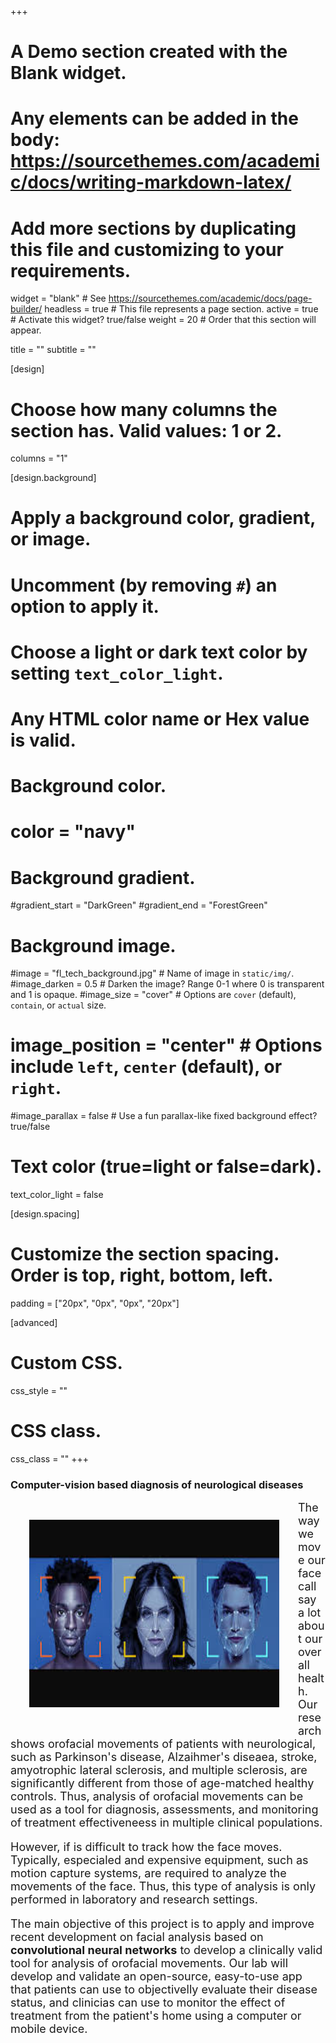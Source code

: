 +++
# A Demo section created with the Blank widget.
# Any elements can be added in the body: https://sourcethemes.com/academic/docs/writing-markdown-latex/
# Add more sections by duplicating this file and customizing to your requirements.

widget = "blank"  # See https://sourcethemes.com/academic/docs/page-builder/
headless = true  # This file represents a page section.
active = true # Activate this widget? true/false
weight = 20  # Order that this section will appear.

title = ""
subtitle = ""

[design]
  # Choose how many columns the section has. Valid values: 1 or 2.
  columns = "1"

[design.background]
  # Apply a background color, gradient, or image.
  #   Uncomment (by removing `#`) an option to apply it.
  #   Choose a light or dark text color by setting `text_color_light`.
  #   Any HTML color name or Hex value is valid.

  # Background color.
  # color = "navy"
  
  # Background gradient.
  #gradient_start = "DarkGreen"
  #gradient_end = "ForestGreen"
  
  # Background image.
  #image = "fl_tech_background.jpg"  # Name of image in `static/img/`.
  #image_darken = 0.5  # Darken the image? Range 0-1 where 0 is transparent and 1 is opaque.
  #image_size = "cover"  #  Options are `cover` (default), `contain`, or `actual` size.
  # image_position = "center"  # Options include `left`, `center` (default), or `right`.
  #image_parallax = false  # Use a fun parallax-like fixed background effect? true/false
  
  # Text color (true=light or false=dark).
  text_color_light = false

[design.spacing]
  # Customize the section spacing. Order is top, right, bottom, left.
  padding = ["20px", "0px", "0px", "20px"]

[advanced]
 # Custom CSS. 
 css_style = ""
 
 # CSS class.
 css_class = ""
+++
### **Computer-vision based diagnosis of neurological diseases**

<div>
<img style="float: left; margin:30px 30px" src="download.jpg" height="300px" width="400px">
<font size="4">
The way we move our face call say a lot about our overall health. Our research 
shows orofacial movements of patients with neurological, such as Parkinson's disease,
Alzaihmer's diseaea, stroke, amyotrophic lateral sclerosis, and multiple sclerosis, 
are significantly different from those of age-matched healthy controls. 
Thus, analysis of orofacial movements can be used as a tool for diagnosis, 
assessments, and monitoring of treatment effectiveneess in multiple clinical populations.  

However, if is difficult to track how the face moves. Typically, especialed and expensive 
equipment, such as motion capture systems, are required to analyze the movements of the face. 
Thus, this type of analysis is only performed in laboratory and research settings. 

The main objective of this project is to apply and improve recent development on facial analysis based on 
**convolutional neural networks** to develop a clinically valid tool for analysis of orofacial movements. Our lab
will develop and validate an open-source, easy-to-use app that patients can use to objectivelly evaluate their disease
status, and clinicias can use to monitor the effect of treatment from the patient's home using a computer or mobile device. 
</font>
<div>
